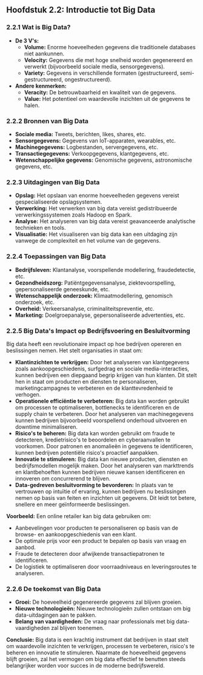 ## Hoofdstuk 2.2: Introductie tot Big Data

### 2.2.1 Wat is Big Data?

* **De 3 V's:**
    * **Volume:** Enorme hoeveelheden gegevens die traditionele databases niet aankunnen.
    * **Velocity:** Gegevens die met hoge snelheid worden gegenereerd en verwerkt (bijvoorbeeld sociale media, sensorgegevens).
    * **Variety:** Gegevens in verschillende formaten (gestructureerd, semi-gestructureerd, ongestructureerd). 
* **Andere kenmerken:**
    * **Veracity:** De betrouwbaarheid en kwaliteit van de gegevens.
    * **Value:** Het potentieel om waardevolle inzichten uit de gegevens te halen.

### 2.2.2 Bronnen van Big Data

* **Sociale media:** Tweets, berichten, likes, shares, etc. 
* **Sensorgegevens:** Gegevens van IoT-apparaten, wearables, etc.
* **Machinegegevens:** Logbestanden, servergegevens, etc.
* **Transactiegegevens:** Verkoopgegevens, klantgegevens, etc.
* **Wetenschappelijke gegevens:** Genomische gegevens, astronomische gegevens, etc.

### 2.2.3 Uitdagingen van Big Data

* **Opslag:** Het opslaan van enorme hoeveelheden gegevens vereist gespecialiseerde opslagsystemen.
* **Verwerking:** Het verwerken van big data vereist gedistribueerde verwerkingssystemen zoals Hadoop en Spark.
* **Analyse:** Het analyseren van big data vereist geavanceerde analytische technieken en tools.
* **Visualisatie:** Het visualiseren van big data kan een uitdaging zijn vanwege de complexiteit en het volume van de gegevens.

### 2.2.4 Toepassingen van Big Data

* **Bedrijfsleven:** Klantanalyse, voorspellende modellering, fraudedetectie, etc.
* **Gezondheidszorg:** Patiëntgegevensanalyse, ziektevoorspelling, gepersonaliseerde geneeskunde, etc.
* **Wetenschappelijk onderzoek:** Klimaatmodellering, genomisch onderzoek, etc.
* **Overheid:** Verkeersanalyse, criminaliteitspreventie, etc.
* **Marketing:** Doelgroepanalyse, gepersonaliseerde advertenties, etc.

### 2.2.5 Big Data's Impact op Bedrijfsvoering en Besluitvorming 

Big data heeft een revolutionaire impact op hoe bedrijven opereren en beslissingen nemen. Het stelt organisaties in staat om:

* **Klantinzichten te verkrijgen:** Door het analyseren van klantgegevens zoals aankoopgeschiedenis, surfgedrag en sociale media-interacties, kunnen bedrijven een diepgaand begrip krijgen van hun klanten. Dit stelt hen in staat om producten en diensten te personaliseren, marketingcampagnes te verbeteren en de klanttevredenheid te verhogen.
* **Operationele efficiëntie te verbeteren:** Big data kan worden gebruikt om processen te optimaliseren, bottlenecks te identificeren en de supply chain te verbeteren. Door het analyseren van machinegegevens kunnen bedrijven bijvoorbeeld voorspellend onderhoud uitvoeren en downtime minimaliseren.
* **Risico's te beheren:** Big data kan worden gebruikt om fraude te detecteren, kredietrisico's te beoordelen en cyberaanvallen te voorkomen. Door patronen en anomalieën in gegevens te identificeren, kunnen bedrijven potentiële risico's proactief aanpakken.
* **Innovatie te stimuleren:** Big data kan nieuwe producten, diensten en bedrijfsmodellen mogelijk maken. Door het analyseren van markttrends en klantbehoeften kunnen bedrijven nieuwe kansen identificeren en innoveren om concurrerend te blijven.
* **Data-gedreven besluitvorming te bevorderen:** In plaats van te vertrouwen op intuïtie of ervaring, kunnen bedrijven nu beslissingen nemen op basis van feiten en inzichten uit gegevens. Dit leidt tot betere, snellere en meer geïnformeerde beslissingen.

**Voorbeeld:** Een online retailer kan big data gebruiken om:

* Aanbevelingen voor producten te personaliseren op basis van de browse- en aankoopgeschiedenis van een klant.
* De optimale prijs voor een product te bepalen op basis van vraag en aanbod.
* Fraude te detecteren door afwijkende transactiepatronen te identificeren.
* De logistiek te optimaliseren door voorraadniveaus en leveringsroutes te analyseren.

### 2.2.6 De toekomst van Big Data

* **Groei:** De hoeveelheid gegenereerde gegevens zal blijven groeien.
* **Nieuwe technologieën:** Nieuwe technologieën zullen ontstaan om big data-uitdagingen aan te pakken.
* **Belang van vaardigheden:** De vraag naar professionals met big data-vaardigheden zal blijven toenemen. 

**Conclusie:** Big data is een krachtig instrument dat bedrijven in staat stelt om waardevolle inzichten te verkrijgen, processen te verbeteren, risico's te beheren en innovatie te stimuleren. Naarmate de hoeveelheid gegevens blijft groeien, zal het vermogen om big data effectief te benutten steeds belangrijker worden voor succes in de moderne bedrijfswereld. 